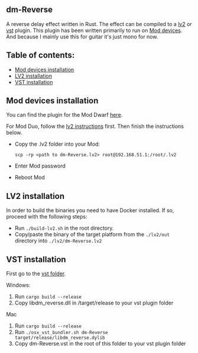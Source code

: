 ## dm-Reverse

A reverse delay effect written in Rust.
The effect can be compiled to a [lv2](./lv2) or [vst](./vst) plugin.
This plugin has been written primarily to run on [Mod devices](https://moddevices.com/). And because I mainly use this for guitar it's just mono for now.

## Table of contents:

- [Mod devices installation](#Mod-devices-installation)
- [LV2 installation](#LV2-installation)
- [VST installation](#VST-installation)

## Mod devices installation

You can find the plugin for the Mod Dwarf [here](./lv2/dm-Reverse.lv2/).

For Mod Duo, follow the [lv2 instructions](#LV2-installation) first. Then finish the instructions below.

- Copy the .lv2 folder into your Mod:

  ```
  scp -rp <path to dm-Reverse.lv2> root@192.168.51.1:/root/.lv2
  ```

- Enter Mod password
- Reboot Mod

## LV2 installation

In order to build the binaries you need to have Docker installed. If so, proceed with the following steps:

- Run `./build-lv2.sh` in the root directory.
- Copy/paste the binary of the target platform from the `./lv2/out` directory into `./lv2/dm-Reverse.lv2`

## VST installation

First go to the [vst folder](./vst).

Windows:

1. Run `cargo build --release`
2. Copy libdm_reverse.dll in /target/release to your vst plugin folder

Mac

1. Run `cargo build --release`
2. Run `./osx_vst_bundler.sh dm-Reverse target/release/libdm_reverse.dylib`
3. Copy dm-Reverse.vst in the root of this folder to your vst plugin folder
